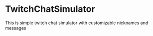 # TwitchChatSimulator
This is simple twitch chat simulator with customizable nicknames and messages
